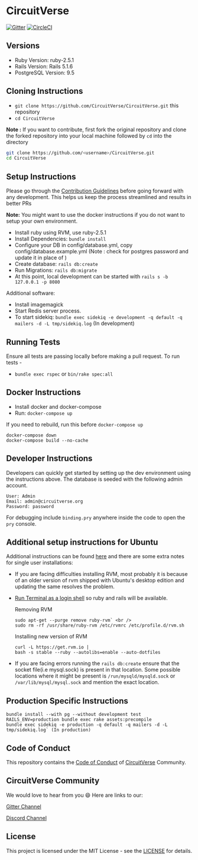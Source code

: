 # CircuitVerse

[![Gitter](https://badges.gitter.im/CircuitVerse/community.svg)](https://gitter.im/CircuitVerse/community?utm_source=badge&utm_medium=badge&utm_campaign=pr-badge)
[![CircleCI](https://circleci.com/gh/CircuitVerse/CircuitVerse.svg?style=svg)](https://circleci.com/gh/CircuitVerse/CircuitVerse)

## Versions

- Ruby Version: ruby-2.5.1
- Rails Version: Rails 5.1.6
- PostgreSQL Version: 9.5

## Cloning Instructions

- `git clone https://github.com/CircuitVerse/CircuitVerse.git` this repository
- `cd CircuitVerse`

**Note :** If you want to contribute, first fork the original repository and clone the forked repository into your local machine followed by ```cd``` into the directory

```sh
git clone https://github.com/<username>/CircuitVerse.git
cd CircuitVerse
```

## Setup Instructions

Please go through the [Contribution Guidelines](CONTRIBUTING.md) before going forward with any development. This helps us keep the process streamlined and results in better PRs

**Note:** You might want to use the docker instructions if you do not want to setup your own environment.

* Install ruby using RVM, use ruby-2.5.1
* Install Dependencies: `bundle install ` 
* Configure your DB in config/database.yml, copy config/database.example.yml (Note : check for postgres password and update it in place of <password>)
* Create database: `rails db:create`
* Run Migrations: `rails db:migrate`
* At this point, local development can be started with ```rails s -b 127.0.0.1 -p 8080```

Additional software:
* Install imagemagick
* Start Redis server process.
* To start sidekiq: `bundle exec sidekiq -e development -q default -q mailers -d -L tmp/sidekiq.log` (In development)

## Running Tests

Ensure all tests are passing locally before making a pull request. To run tests -
* `bundle exec rspec` or `bin/rake spec:all`

## Docker Instructions

* Install docker and docker-compose
* Run: `docker-compose up`

If you need to rebuild, run this before `docker-compose up`
```
docker-compose down
docker-compose build --no-cache
```

## Developer Instructions
Developers can quickly get started by setting up the dev environment using the instructions above. The database is seeded with the following admin account.
```
User: Admin
Email: admin@circuitverse.org
Password: password
```

For debugging include `binding.pry` anywhere inside the code to open the `pry` console.

## Additional setup instructions for Ubuntu
Additional instructions can be found [here](https://www.howtoforge.com/tutorial/ubuntu-ruby-on-rails/) and there are some extra notes for single user installations:

- If you are facing difficulties installing RVM, most probably it is because of an older version of rvm shipped with Ubuntu's desktop edition and updating the same resolves the problem.
- [Run Terminal as a login shell](https://rvm.io/integration/gnome-terminal/) so ruby and rails will be available.

  Removing RVM
  ```
  sudo apt-get --purge remove ruby-rvm` <br />
  sudo rm -rf /usr/share/ruby-rvm /etc/rvmrc /etc/profile.d/rvm.sh
  ```
  Installing new version of RVM
  ```
  curl -L https://get.rvm.io |
  bash -s stable --ruby --autolibs=enable --auto-dotfiles
  ```
- If you are facing errors running the `rails db:create` ensure that the socket file(i.e mysql.sock) is present in that location.   Some possible locations where it might be present is `/run/mysqld/mysqld.sock`  or `/var/lib/mysql/mysql.sock` and mention the exact location.


## Production Specific Instructions

```
bundle install --with pg --without development test
RAILS_ENV=production bundle exec rake assets:precompile
bundle exec sidekiq -e production -q default -q mailers -d -L tmp/sidekiq.log` (In production)
```

## Code of Conduct

This repository contains the [Code of Conduct](./code-of-conduct.md) of [CircuitVerse](https://circuitverse.org) Community.

## CircuitVerse Community

We would love to hear from you :smile:
Here are links to our:

[Gitter Channel](https://gitter.im/CircuitVerse/community)

[Discord Channel](https://discord.gg/95x8H7b)

## License

This project is licensed under the MIT License - see the [LICENSE](LICENSE) for details.
